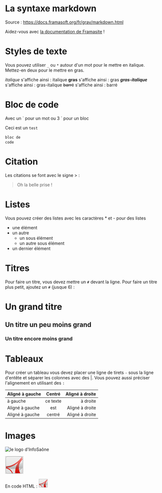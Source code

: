 La syntaxe markdown
====

Source : https://docs.framasoft.org/fr/grav/markdown.html

Aidez-vous avec [la documentation de Framasite](https://docs.framasoft.org/fr/grav/) !



Styles de texte
====

Vous pouvez utiliser `_` ou `*` autour d'un mot pour le mettre en italique. Mettez-en deux pour le mettre en gras.

_italique_ s'affiche ainsi : italique
**gras** s'affiche ainsi : gras
**_gras-italique_** s'affiche ainsi : gras-italique
~~barré~~ s'affiche ainsi : barré

Bloc de code
====

Avec un \` pour un mot ou 3 \` pour un bloc

Ceci est un `test`

```
bloc de 
code
```



Citation
====

Les citations se font avec le signe > :

> Oh la belle prise !


Listes
====

Vous pouvez créer des listes avec les caractères * et - pour des listes 

* une élément
* un autre
  * un sous élément
  * un autre sous élément
* un dernier élément

 
Titres
====

Pour faire un titre, vous devez mettre un `#` devant la ligne. Pour faire un titre plus petit, ajoutez un `#` (jusque 6) :

# Un grand titre
## Un titre un peu moins grand
### Un titre encore moins grand



Tableaux
====

Pour créer un tableau vous devez placer une ligne de tirets `-` sous la ligne d'entête et séparer les colonnes avec des |. Vous pouvez aussi préciser l'alignement en utilisant des `:`

| Aligné à gauche  | Centré          | Aligné à droite    |
| :--------------- |:---------------:| ------------------:|
| à gauche         |   ce texte      |  à droite          |
| Aligné à gauche  | est             |  Aligné à droite   |
| Aligné à gauche  | centré          |  Aligné à droite   |




Images
====

![le logo d'InfoSaône](https://infosaone.com/web/image/website/1/logo/InfoSa%C3%B4ne?unique=da5f043)


![image info](./img/pdf.png)

En code HTML : <img src="./img/pdf.png" alt="drawing" style="width:30px;"/>
